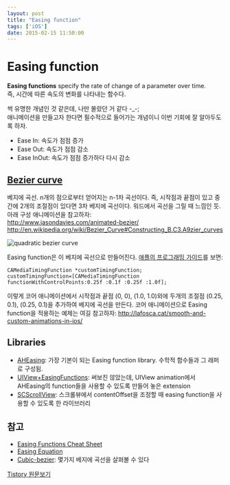 ```yaml
---
layout: post
title: "Easing function"
tags: ['iOS']
date: 2015-02-15 11:50:00
---
```

# Easing function

**Easing functions** specify the rate of change of a parameter over time.  
즉, 시간에 따른 속도의 변화를 나타내는 함수다. 

썩 유명한 개념인 것 같은데, 나만 몰랐던 거 같다 -_-;  
애니메이션을 만들고자 한다면 필수적으로 들어가는 개념이니 이번 기회에 잘 알아두도록 하자.

  * Ease In: 속도가 점점 증가
  * Ease Out: 속도가 점점 감소
  * Ease InOut: 속도가 점점 증가하다 다시 감소

## [Bezier curve](http://ko.wikipedia.org/wiki/%EB%B2%A0%EC%A7%80%EC%97%90_%EA%B3%A1%EC%84%A0)

베지에 곡선. n개의 점으로부터 얻어지는 n-1차 곡선이다. 즉, 시작점과 끝점이 있고 중간에 2개의 조절점이 있다면 3차 베지에 곡선이다. 워드에서 곡선을 그릴 때 느낌인 듯. 아래 구성 애니메이션을 참고하자:  
<http://www.jasondavies.com/animated-bezier/>  
<http://en.wikipedia.org/wiki/Bezier_Curve#Constructing_B.C3.A9zier_curves>

![quadratic bezier curve](http://upload.wikimedia.org/wikipedia/commons/d/db/B%C3%A9zier_3_big.gif)

Easing function은 이 베지에 곡선으로 만들어진다. [애플의 프로그래밍 가이드](https://developer.apple.com/library/ios/documentation/Cocoa/Conceptual/Animation_Types_Timing/Articles/Timing.html)를 보면:
    
    
    CAMediaTimingFunction *customTimingFunction;
    customTimingFunction=[CAMediaTimingFunction functionWithControlPoints:0.25f :0.1f :0.25f :1.0f];
    

이렇게 코어 애니메이션에서 시작점과 끝점 (0, 0), (1.0, 1.0)외에 두개의 조절점 (0.25, 0.1), (0.25, 0.1)을 추가하여 베지에 곡선을 만든다. 코어 애니메이션으로 Easing function을 적용하는 예제는 여길 참고하자: <http://lafosca.cat/smooth-and-custom-animations-in-ios/>

## Libraries

  * [AHEasing](https://github.com/warrenm/AHEasing): 가장 기본이 되는 Easing function library. 수학적 함수들과 그 래퍼로 구성됨.
  * [UIView+EasingFunctions](https://github.com/zrxq/UIView-EasingFunctions): 써보진 않았는데, UIView animation에서 AHEasing의 function들을 사용할 수 있도록 만들어 놓은 extension
  * [SCScrollView](https://github.com/stefanceriu/SCScrollView): 스크롤뷰에서 contentOffset을 조정할 때 easing function을 사용할 수 있도록 한 라이브러리

## 참고

  * [Easing Functions Cheat Sheet](http://easings.net/)
  * [Easing Equation](http://gizma.com/easing/)
  * [Cubic-bezier](http://cubic-bezier.com/): 몇가지 베지에 곡선을 살펴볼 수 있다


[Tistory 원문보기](http://khanrc.tistory.com/85)
